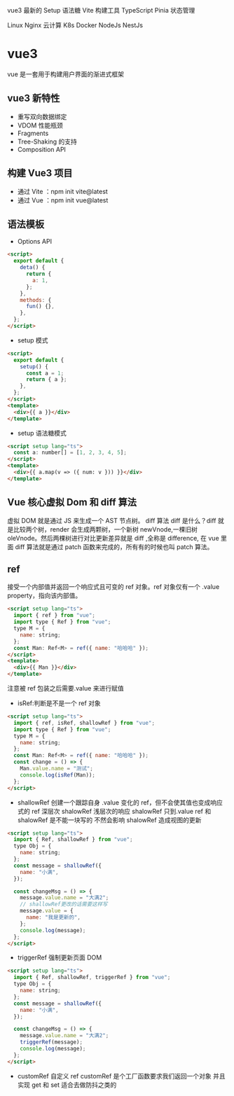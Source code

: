 vue3 最新的 Setup 语法糖
Vite 构建工具
TypeScript
Pinia 状态管理

Linux Nginx
云计算 K8s Docker
NodeJs
NestJs

# vue3

vue 是一套用于构建用户界面的渐进式框架

## vue3 新特性

- 重写双向数据绑定
- VDOM 性能瓶颈
- Fragments
- Tree-Shaking 的支持
- Composition API

## 构建 Vue3 项目

- 通过 Vite ：npm init vite@latest
- 通过 Vue ：npm init vue@latest

## 语法模板

- Options API

```html
<script>
  export default {
    deta() {
      return {
        a: 1,
      };
    },
    methods: {
      fun() {},
    },
  };
</script>
```

- setup 模式

```html
<script>
  export default {
    setup() {
      const a = 1;
      return { a };
    },
  };
</script>
<template>
  <div>{{ a }}</div>
</template>
```

- setup 语法糖模式

```html
<script setup lang="ts">
  const a: number[] = [1, 2, 3, 4, 5];
</script>
<template>
  <div>{{ a.map(v => ({ num: v })) }}</div>
</template>
```

## Vue 核心虚拟 Dom 和 diff 算法

虚拟 DOM 就是通过 JS 来生成一个 AST 节点树。
diff 算法
diff 是什么？diff 就是比较两个树，render 会生成两颗树，一个新树 newVnode,一棵旧树 oleVnode。然后两棵树进行对比更新差异就是 diff ,全称是 difference, 在 vue 里面 diff 算法就是通过 patch 函数来完成的，所有有的时候也叫 patch 算法。

## ref

接受一个内部值并返回一个响应式且可变的 ref 对象。ref 对象仅有一个 .value property，指向该内部值。

```html
<script setup lang="ts">
  import { ref } from "vue";
  import type { Ref } from "vue";
  type M = {
    name: string;
  };
  const Man: Ref<M> = ref({ name: "哈哈哈" });
</script>
<template>
  <div>{{ Man }}</div>
</template>
```

注意被 ref 包装之后需要.value 来进行赋值

- isRef:判断是不是一个 ref 对象

```html
<script setup lang="ts">
  import { ref, isRef, shallowRef } from "vue";
  import type { Ref } from "vue";
  type M = {
    name: string;
  };
  const Man: Ref<M> = ref({ name: "哈哈哈" });
  const change = () => {
    Man.value.name = "测试";
    console.log(isRef(Man));
  };
</script>
```

- shallowRef 创建一个跟踪自身 .value 变化的 ref，但不会使其值也变成响应式的
  ref 深层次 shalowRef 浅层次的响应 shalowRef 只到.value
  ref 和 shalowRef 是不能一块写的 不然会影响 shalowRef 造成视图的更新

```html
<script setup lang="ts">
  import { Ref, shallowRef } from "vue";
  type Obj = {
    name: string;
  };
  const message = shallowRef({
    name: "小满",
  });

  const changeMsg = () => {
    message.value.name = "大满2";
    // shallowRef更改的话需要这样写
    message.value = {
      name: "我是更新的",
    };
    console.log(message);
  };
</script>
```

- triggerRef 强制更新页面 DOM

```html
<script setup lang="ts">
  import { Ref, shallowRef, triggerRef } from "vue";
  type Obj = {
    name: string;
  };
  const message = shallowRef({
    name: "小满",
  });

  const changeMsg = () => {
    message.value.name = "大满2";
    triggerRef(message);
    console.log(message);
  };
</script>
```

- customRef 自定义 ref
  customRef 是个工厂函数要求我们返回一个对象 并且实现 get 和 set 适合去做防抖之类的

